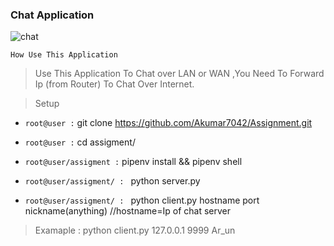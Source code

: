 ###  Chat Application 
![chat](https://user-images.githubusercontent.com/45923721/87910225-ae081a00-ca37-11ea-9536-6e691304c0ad.png)

`How Use This Application  `

> Use This Application To Chat over LAN or WAN ,You Need To Forward Ip (from Router) To Chat Over Internet. 

> Setup

- `root@user :` git clone  https://github.com/Akumar7042/Assignment.git

- `root@user :` cd assigment/

- `root@user/assigment :` pipenv install && pipenv shell                                                

- `root@user/assigment/ : ` python server.py  

- `root@user/assigment/ : ` python client.py hostname port nickname(anything)    //hostname=Ip of  chat server 

 > Examaple : python client.py 127.0.0.1 9999 Ar_un
